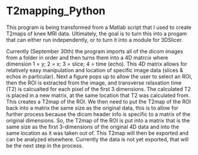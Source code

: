 # T2mapping_Python

This program is being transformed from a Matlab script that I used to create T2maps of knee MRI data. Ultimately, the goal is to turn this into a progam that can either run independently, or to turn it into a module for 3DSlicer.

Currently (September 30th) the program imports all of the dicom images from a folder in order and then turns them into a 4D matrcix where dimension 1 = y; 2 = x; 3 = slice; 4 = time (echo). This 4D matrix allows for relatively easy manipulation and location of specific image data (slices & echos in particular). Next a figure pops up to allow the user to select an ROI, then the ROI is extracted from the image, and transverse relaxation time (T2) is calcualted for each pixel of the first 3 dimensions. The calculated T2 is placed in a new matrix, at the same location that T2 was calculated from. This creates a T2map of the ROI. We then need to put the T2map of the ROI back into a matrix the same size as the original data, this is to allow for further process because the dicom header info is specific to a matrix of the original dimensions. So, the T2map of the ROI is put into a matrix that is the same size as the first 3-dimensions of the original 4D data and into the same location as it was taken out of. This T2map will then be exported and can be analyzed elsewhere. Currently the data is not yet exported, that will be the next step in the process. 
